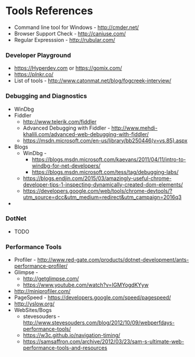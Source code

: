 # Tools References

* Command line tool for Windows - http://cmder.net/
* Browser Support Check - http://caniuse.com/
* Regular Expresssion - http://rubular.com/

### Developer Playground

* https://Hyperdev.com or https://gomix.com/
* https://plnkr.co/
* List of tools - http://www.catonmat.net/blog/fogcreek-interview/

### Debugging and Diagnostics
* WinDbg
* Fiddler
   * http://www.telerik.com/fiddler
   * Advanced Debugging with Fiddler - http://www.mehdi-khalili.com/advanced-web-debugging-with-fiddler/
   * https://msdn.microsoft.com/en-us/library/bb250446(v=vs.85).aspx
* Blogs
  * WinDbg - 
    * https://blogs.msdn.microsoft.com/kaevans/2011/04/11/intro-to-windbg-for-net-developers/
    * https://blogs.msdn.microsoft.com/tess/tag/debugging-labs/
  * https://blogs.endjin.com/2015/03/amazingly-useful-chrome-developer-tips-1-inspecting-dynamically-created-dom-elements/
  * https://developers.google.com/web/tools/chrome-devtools/?utm_source=dcc&utm_medium=redirect&utm_campaign=2016q3
* 

### DotNet
* TODO

### Performance Tools
* Profiler - http://www.red-gate.com/products/dotnet-development/ants-performance-profiler/
* Glimpse - 
    * http://getglimpse.com/ 
    * https://www.youtube.com/watch?v=IGMYogdKYyw
* http://miniprofiler.com/
* PageSpeed - https://developers.google.com/speed/pagespeed/
* http://yslow.org/
* WebSites/Bogs
  * stevesouders - http://www.stevesouders.com/blog/2012/10/09/webperfdays-performance-tools/
  * https://w3c.github.io/navigation-timing/
  * https://samsaffron.com/archive/2012/03/23/sam-s-ultimate-web-performance-tools-and-resources

